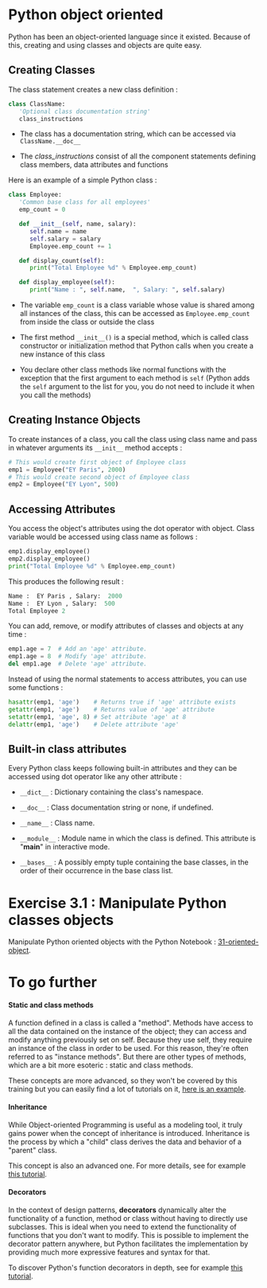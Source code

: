 # Python object oriented

Python has been an object-oriented language since it existed. Because of this, creating and using classes and objects are quite easy.


## Creating Classes

The class statement creates a new class definition :

```python
class ClassName:
   'Optional class documentation string'
   class_instructions
```

- The class has a documentation string, which can be accessed via `ClassName.__doc__`

- The *class_instructions* consist of all the component statements defining class members, data attributes and functions

Here is an example of a simple Python class :

```python
class Employee:
   'Common base class for all employees'
   emp_count = 0

   def __init__(self, name, salary):
      self.name = name
      self.salary = salary
      Employee.emp_count += 1

   def display_count(self):
      print("Total Employee %d" % Employee.emp_count)

   def display_employee(self):
      print("Name : ", self.name,  ", Salary: ", self.salary)
```

- The variable `emp_count` is a class variable whose value is shared among all instances of the class, this can be accessed as `Employee.emp_count` from inside the class or outside the class

- The first method `__init__()` is a special method, which is called class constructor or initialization method that Python calls when you create a new instance of this class

- You declare other class methods like normal functions with the exception that the first argument to each method is `self` (Python adds the `self` argument to the list for you, you do not need to include it when you call the methods)


## Creating Instance Objects

To create instances of a class, you call the class using class name and pass in whatever arguments its `__init__` method accepts :

```python
# This would create first object of Employee class
emp1 = Employee("EY Paris", 2000)
# This would create second object of Employee class
emp2 = Employee("EY Lyon", 500)
```

## Accessing Attributes

You access the object's attributes using the dot operator with object. Class variable would be accessed using class name as follows :

```python
emp1.display_employee()
emp2.display_employee()
print("Total Employee %d" % Employee.emp_count)
```

This produces the following result :

```python
Name :  EY Paris , Salary:  2000
Name :  EY Lyon , Salary:  500
Total Employee 2
```

You can add, remove, or modify attributes of classes and objects at any time :

```python
emp1.age = 7  # Add an 'age' attribute.
emp1.age = 8  # Modify 'age' attribute.
del emp1.age  # Delete 'age' attribute.
```

Instead of using the normal statements to access attributes, you can use some functions :

```python
hasattr(emp1, 'age')    # Returns true if 'age' attribute exists
getattr(emp1, 'age')    # Returns value of 'age' attribute
setattr(emp1, 'age', 8) # Set attribute 'age' at 8
delattr(emp1, 'age')    # Delete attribute 'age'
```

## Built-in class attributes

Every Python class keeps following built-in attributes and they can be accessed using dot operator like any other attribute :

-  `__dict__` : Dictionary containing the class's namespace.

- `__doc__` : Class documentation string or none, if undefined.

- `__name__` : Class name.

- `__module__` : Module name in which the class is defined. This attribute is "__main__" in interactive mode.

- `__bases__` : A possibly empty tuple containing the base classes, in the order of their occurrence in the base class list.



# Exercise 3.1 : Manipulate Python classes objects

Manipulate Python oriented objects with the Python Notebook : [31-oriented-object](/lessons/30-object-oriented-programming/notebooks/31-oriented-object.ipynb).



# To go further

#### Static and class methods

A function defined in a class is called a "method". Methods have access to all the data contained on the instance of the object; they can access and modify anything previously set on self. Because they use self, they require an instance of the class in order to be used. For this reason, they're often referred to as "instance methods". But there are other types of methods, which are a bit more esoteric : static and class methods.

These concepts are more advanced, so they won't be covered by this training but you can easily find a lot of tutorials on it, [here is an example](https://jeffknupp.com/blog/2014/06/18/improve-your-python-python-classes-and-object-oriented-programming/).

#### Inheritance

While Object-oriented Programming is useful as a modeling tool, it truly gains power when the concept of inheritance is introduced. Inheritance is the process by which a "child" class derives the data and behavior of a "parent" class.

This concept is also an advanced one. For more details, see for example [this tutorial](www.python-course.eu/python3_inheritance.php).

#### Decorators

In the context of design patterns, **decorators** dynamically alter the functionality of a function, method or class without having to directly use subclasses. This is ideal when you need to extend the functionality of functions that you don't want to modify. This is possible to implement the decorator pattern anywhere, but Python facilitates the implementation by providing much more expressive features and syntax for that.

To discover Python's function decorators in depth, see for example [this tutorial](http://thecodeship.com/patterns/guide-to-python-function-decorators/).
